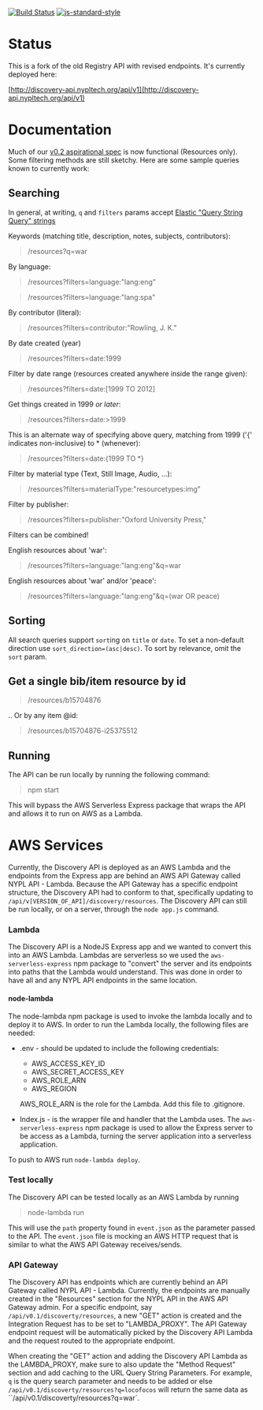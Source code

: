 [![Build Status](https://travis-ci.org/nypl-registry/registry-api.svg?branch=master)](https://travis-ci.org/nypl-registry/registry-api) [![js-standard-style](https://img.shields.io/badge/code%20style-standard-brightgreen.svg)](http://standardjs.com/)

# Status

This is a fork of the old Registry API with revised endpoints. It's currently deployed here:

[http://discovery-api.nypltech.org/api/v1](http://discovery-api.nypltech.org/api/v1)

# Documentation

Much of our [v0.2 aspirational spec](https://nypl-discovery.github.io/discovery-api/#/Resources) is now functional (Resources only). Some filtering methods are still sketchy. Here are some sample queries known to currently work:

## Searching

In general, at writing, `q` and `filters` params accept [Elastic "Query String Query" strings](https://www.elastic.co/guide/en/elasticsearch/reference/current/query-dsl-query-string-query.html)

Keywords (matching title, description, notes, subjects, contributors):

> /resources?q=war

By language:

> /resources?filters=language:"lang:eng"

> /resources?filters=language:"lang:spa"

By contributor (literal):

> /resources?filters=contributor:"Rowling, J. K."

By date created (year)

> /resources?filters=date:1999

Filter by date range (resources created anywhere inside the range given):

> /resources?filters=date:[1999 TO 2012]

Get things created in 1999 *or later*:

> /resources?filters=date:>1999

This is an alternate way of specifying above query, matching from 1999 ('{' indicates non-inclusive) to * (whenever):

> /resources?filters=date:{1999 TO \*}

Filter by material type (Text, Still Image, Audio, ...):

> /resources?filters=materialType:"resourcetypes:img"

Filter by publisher:

> /resources?filters=publisher:"Oxford University Press,"

Filters can be combined!

English resources about 'war':

> /resources?filters=language:"lang:eng"&q=war

English resources about 'war' and/or 'peace':

> /resources?filters=language:"lang:eng"&q=(war OR peace)

## Sorting

All search queries support `sort`ing on `title` or `date`. To set a non-default direction use `sort_direction=(asc|desc)`. To sort by relevance, omit the `sort` param.

## Get a single bib/item resource by id

> /resources/b15704876

.. Or by any item @id:

> /resources/b15704876-i25375512

## Running

The API can be run locally by running the following command:

> npm start

This will bypass the AWS Serverless Express package that wraps the API and allows it to run on AWS as a Lambda.

# AWS Services

Currently, the Discovery API is deployed as an AWS Lambda and the endpoints from the Express app are behind an AWS API Gateway called NYPL API - Lambda. Because the API Gateway has a specific endpoint structure, the Discovery API had to conform to that, specifically updating to `/api/v[VERSION_OF_API]/discovery/resources`. The Discovery API can still be run locally, or on a server, through the `node app.js` command.

### Lambda

The Discovery API is a NodeJS Express app and we wanted to convert this into an AWS Lambda. Lambdas are serverless so we used the `aws-serverless-express` npm package to "convert" the server and its endpoints into paths that the Lambda would understand. This was done in order to have all and any NYPL API endpoints in the same location.

#### node-lambda
The node-lambda npm package is used to invoke the lambda locally and to deploy it to AWS. In order to run the Lambda locally, the following files are needed:

* .env - should be updated to include the following credentials:
  * AWS_ACCESS_KEY_ID
  * AWS_SECRET_ACCESS_KEY
  * AWS_ROLE_ARN
  * AWS_REGION

  AWS_ROLE_ARN is the role for the Lambda. Add this file to .gitignore.  
* Index.js - is the wrapper file and handler that the Lambda uses. The `aws-serverless-express` npm package is used to allow the Express server to be access as a Lambda, turning the server application into a serverless application.

To push to AWS run `node-lambda deploy`.

### Test locally

The Discovery API can be tested locally as an AWS Lambda by running

> node-lambda run

This will use the `path` property found in `event.json` as the parameter passed to the API. The `event.json` file is mocking an AWS HTTP request that is similar to what the AWS API Gateway receives/sends.

### API Gateway

The Discovery API has endpoints which are currently behind an API Gateway called NYPL API - Lambda. Currently, the endpoints are manually created in the "Resources" section for the NYPL API in the AWS API Gateway admin. For a specific endpoint, say `/api/v0.1/discoverty/resources`, a new "GET" action is created and the Integration Request has to be set to "LAMBDA_PROXY". The API Gateway endpoint request will be automatically picked by the Discovery API Lambda and the request routed to the appropriate endpoint.

When creating the "GET" action and adding the Discovery API Lambda as the LAMBDA_PROXY, make sure to also update the "Method Request" section and add caching to the URL Query String Parameters. For example, `q` is the query search parameter and needs to be added or else `/api/v0.1/discoverty/resources?q=locofocos` will return the same data as ``/api/v0.1/discoverty/resources?q=war`.
